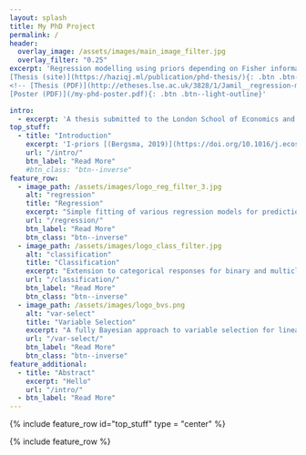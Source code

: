 ```yaml
---
layout: splash
title: My PhD Project
permalink: /
header:
  overlay_image: /assets/images/main_image_filter.jpg
  overlay_filter: "0.25"
excerpt: 'Regression modelling using priors depending on Fisher information covariance kernels (I-priors) <br /><br /> 
[Thesis (site)](https://haziqj.ml/publication/phd-thesis/){: .btn .btn--light-outline}&nbsp;
<!-- [Thesis (PDF)](http://etheses.lse.ac.uk/3828/1/Jamil__regression-modelling.pdf){: .btn .btn--light-outline}&nbsp; -->
[Poster (PDF)](/my-phd-poster.pdf){: .btn .btn--light-outline}'

intro: 
  - excerpt: 'A thesis submitted to the London School of Economics and Political Science for the degree of Doctor of Philosophy in Statistics.'
top_stuff:
  - title: "Introduction"
    excerpt: 'I-priors [(Bergsma, 2019)](https://doi.org/10.1016/j.ecosta.2019.10.002) are a class of objective priors which make use of the Fisher information. Estimation is simple, inference straightforward, and often gives better predictions for new data.'
    url: "/intro/"
    btn_label: "Read More"
    #btn_class: "btn--inverse"
feature_row:
  - image_path: /assets/images/logo_reg_filter_3.jpg
    alt: "regression"
    title: "Regression"
    excerpt: "Simple fitting of various regression models for prediction and inference."
    url: "/regression/"
    btn_label: "Read More"
    btn_class: "btn--inverse"
  - image_path: /assets/images/logo_class_filter.jpg
    alt: "classification"
    title: "Classification"
    excerpt: "Extension to categorical responses for binary and multiclass classification."
    url: "/classification/"
    btn_label: "Read More"
    btn_class: "btn--inverse"
  - image_path: /assets/images/logo_bvs.png
    alt: "var-select"
    title: "Variable Selection"
    excerpt: "A fully Bayesian approach to variable selection for linear models."
    url: "/var-select/"
    btn_label: "Read More"
    btn_class: "btn--inverse"
feature_additional:
  - title: "Abstract"
    excerpt: "Hello"
    url: "/intro/"
  - btn_label: "Read More"
---
```


{% include feature_row id="top_stuff" type = "center" %}

{% include feature_row %}

<!-- {% include feature_row id="feature_additional" type = "center" %} -->
